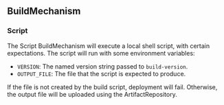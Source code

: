## BuildMechanism

### Script

The Script BuildMechanism will execute a local shell script, with certain
expectations. The script will run with some environment variables:

- `VERSION`: The named version string passed to `build-version`.
- `OUTPUT_FILE`: The file that the script is expected to produce.

If the file is not created by the build script, deployment will fail. Otherwise,
the output file will be uploaded using the ArtifactRepository.
